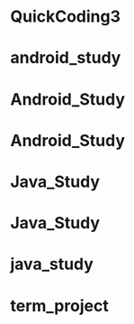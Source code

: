 # QuickCoding3
# android_study
# Android_Study
# Android_Study
# Java_Study
# Java_Study
# java_study
# term_project
